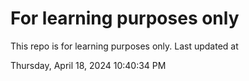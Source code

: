 # For learning purposes only
This repo is for learning purposes only.
Last updated at

Thursday, April 18, 2024 10:40:34 PM

